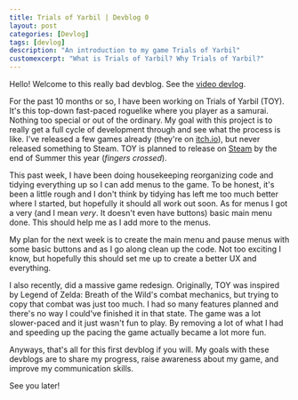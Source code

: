 ```yaml
---
title: Trials of Yarbil | Devblog 0
layout: post
categories: [Devlog]
tags: [devlog]
description: "An introduction to my game Trials of Yarbil"
customexcerpt: "What is Trials of Yarbil? Why Trials of Yarbil?"
---
```


Hello! Welcome to this really bad devblog. See the [video devlog]().

For the past 10 months or so, I have been working on Trials of Yarbil (TOY). It's this top-down fast-paced roguelike where you player as a samurai. Nothing too special or out of the ordinary. My goal with this project is to really get a full cycle of development through and see what the process is like. I've released a few games already (they're on [itch.io](https://0megq.itch.io)), but never released something to Steam. TOY is planned to release on [Steam](https://store.steampowered.com/app/3320710/Trials_of_Yarbil/) by the end of Summer this year (_fingers crossed_).

This past week, I have been doing housekeeping reorganizing code and tidying everything up so I can add menus to the game. To be honest, it's been a little rough and I don't think by tidying has left me too much better where I started, but hopefully it should all work out soon. As for menus I got a very (and I mean _very_. It doesn't even have buttons) basic main menu done. This should help me as I add more to the menus.

My plan for the next week is to create the main menu and pause menus with some basic buttons and as I go along clean up the code. Not too exciting I know, but hopefully this should set me up to create a better UX and everything.

I also recently, did a massive game redesign. Originally, TOY was inspired by Legend of Zelda: Breath of the Wild's combat mechanics, but trying to copy that combat was just too much. I had so many features planned and there's no way I could've finished it in that state. The game was a lot slower-paced and it just wasn't fun to play. By removing a lot of what I had and speeding up the pacing the game actually became a lot more fun.

Anyways, that's all for this first devblog if you will. My goals with these devblogs are to share my progress, raise awareness about my game, and improve my communication skills.

See you later!
